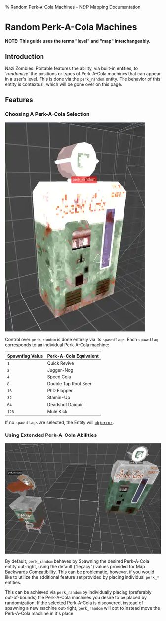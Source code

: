 % Random Perk-A-Cola Machines - NZ:P Mapping Documentation
# Random Perk-A-Cola Machines

__NOTE: This guide uses the terms "level" and "map" interchangeably.__

## Introduction

Nazi Zombies: Portable features the ability, via built-in entities, to _'randomize'_ the positions or types of Perk-A-Cola machines that can appear in a user's level. This is done via the `perk_random` entity. The behavior of this entity is contextual, which will be gone over on this page.

## Features

### Choosing A Perk-A-Cola Selection

![A `perk_random` Entity in the wild.](../res/images/perk_random.webp)

Control over `perk_random` is done entirely via its `spawnflags`. Each `spawnflag` corresponds to an individual Perk-A-Cola machine:

| Spawnflag Value | Perk-A-Cola Equivalent |
|---|---|
| `1` | Quick Revive |
| `2` | Jugger-Nog |
| `4` | Speed Cola |
| `8` | Double Tap Root Beer |
| `16` | PhD Flopper |
| `32` | Stamin-Up |
| `64` | Deadshot Daiquiri |
| `128` | Mule Kick |

If no `spawnflags` are selected, the Entity will [`objerror`](https://web.archive.org/web/20240212193953/https://quakewiki.org/wiki/objerror).

### Using Extended Perk-A-Cola Abilities

![If Deadshot Daiquiri is selected by `perk_random`, the existing Machine will teleport from behind the wall in the desired location.](../res/images/perk_random_repositioning.webp)

By default, `perk_random` behaves by Spawning the desired Perk-A-Cola entity out-right, using the default ("legacy") values provided for Map Backwards Compatibility. This can be problematic, however, if you would like to utilize the additional feature set provided by placing individual `perk_*` entities.

This can be achieved via `perk_random` by individually placing (preferably out-of-bounds) the Perk-A-Cola machines you desire to be placed by randomization. If the selected Perk-A-Cola is discovered, instead of spawning a new machine out-right, `perk_random` will opt to instead move the Perk-A-Cola machine in it's place. 